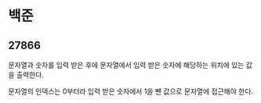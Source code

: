 # 백준

## 27866

문자열과 숫자를 입력 받은 후에 문자열에서 입력 받은 숫자에 해당하는 위치에 있는 값을 출력한다. 

문자열의 인덱스는 0부터라 입력 받은 숫자에서 1을 뺀 값으로 문자열에 접근해야 한다.
